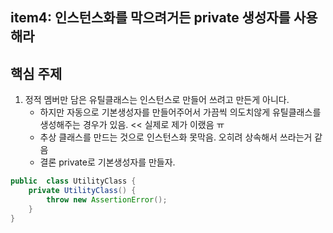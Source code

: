 ## **item4: 인스턴스화를 막으려거든 private 생성자를 사용해라**

## **핵심 주제**
1. 정적 멤버만 담은 유틸클래스는 인스턴스로 만들어 쓰려고 만든게 아니다. 
   - 하지만 자동으로 기본생성자를 만들어주어서 가끔씩 의도치않게 유틸클래스를 생성해주는 경우가 있음. << 실제로 제가 이랬음 ㅠ
   - 추상 클래스를 만드는 것으로 인스턴스화 못막음. 오히려 상속해서 쓰라는거 같음
   - 결론 private로 기본생성자를 만들자.

```java
public  class UtilityClass {
    private UtilityClass() {
        throw new AssertionError();
    }
}
```
